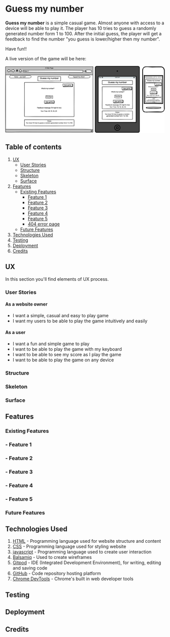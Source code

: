 # Guess my number

**Guess my number** is a simple casual game. Almost anyone with access to a device will be able to play it. The player has 10 tries to guess a randomly generated number form 1 to 100. After the initial guess, the player will get a feedback to find the number "you guess is lower/higher then my number". 

Have fun!!

A live version of the game will be here: 

![Mockup image](assets/images/wireframes.png)

## Table of contents
1. [UX](#UX)
    - [User Stories](#User-stories)
    - [Structure](#Structure)
    - [Skeleton](#Skeleton)
    - [Surface](#Surface)
2. [Features](#Features)
    - [Existing Features](#Existing-Features) 
        - [Feature 1](#Feature-1)
        - [Feature 2](#Feature-2)
        - [Feature 3](#Feature-3)
        - [Feature 4](#Feature-4)
        - [Feature 5](#Feature-5)
        - [404 error page](#404-error-page)
    - [Future Features](#Future-Features)
3. [Technologies Used](#Technologies-Used)
4. [Testing](#Testing)
5. [Deployment](#Deployment)
6. [Credits](#Credits)


## UX
In this section you'll find elements of UX process.

### User Stories

#### As a website owner
- I want a simple, casual and easy to play game
- I want my users to be able to play the game intuitively and easily

#### As a user
- I want a fun and simple game to play
- I want to be able to play the game with my keyboard
- I want to be able to see my score as I play the game
- I want to be able to play the game on any device 

### Structure

### Skeleton

### Surface

## Features

### Existing Features

### - Feature 1

### - Feature 2

### - Feature 3

### - Feature 4

### - Feature 5

### Future Features

## Technologies Used

1. [HTML](https://en.wikipedia.org/wiki/HTML) - Programming language used for website structure and content
1. [CSS](https://en.wikipedia.org/wiki/CSS) - Programming language used for styling website
1. [javascript](https://www.javascript.com/) - Programming language used to create user interaction
1. [Balsamiq](https://balsamiq.com/) - Used to create wireframes
1. [Gitpod](https://www.gitpod.io/) - IDE (Integrated Development Environment), for writing, editing and saving code
1. [GitHub](https://github.com/) - Code repository hosting platform
1. [Chrome DevTools](https://developer.chrome.com/docs/devtools/) - Chrome's built in web developer tools

## Testing

## Deployment

## Credits